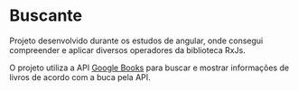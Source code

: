 # Buscante

Projeto desenvolvido durante os estudos de angular, onde consegui compreender e aplicar diversos operadores da biblioteca RxJs.

O projeto utiliza a API [Google Books](https://developers.google.com/books?hl=pt-br) para buscar e mostrar informações de livros de acordo com a buca pela API.
